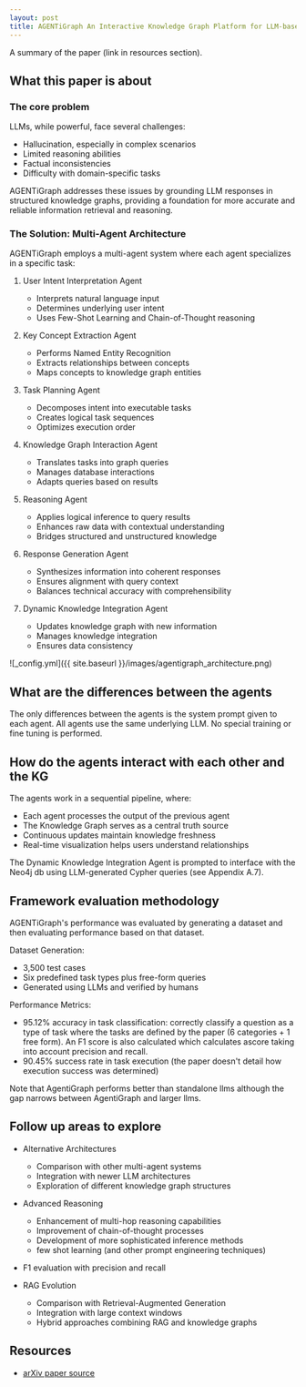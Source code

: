 ```yaml
---
layout: post
title: AGENTiGraph An Interactive Knowledge Graph Platform for LLM-based Chatbots utilizing Private Data
---
```


A summary of the paper (link in resources section).

## What this paper is about
### The core problem
LLMs, while powerful, face several challenges:
- Hallucination, especially in complex scenarios
- Limited reasoning abilities
- Factual inconsistencies
- Difficulty with domain-specific tasks

AGENTiGraph addresses these issues by grounding LLM responses in structured knowledge graphs, providing a foundation for more accurate and reliable information retrieval and reasoning.

### The Solution: Multi-Agent Architecture
AGENTiGraph employs a multi-agent system where each agent specializes in a specific task:

1. User Intent Interpretation Agent
    - Interprets natural language input
    - Determines underlying user intent
    - Uses Few-Shot Learning and Chain-of-Thought reasoning

2. Key Concept Extraction Agent
    - Performs Named Entity Recognition
    - Extracts relationships between concepts
    - Maps concepts to knowledge graph entities

3. Task Planning Agent
    - Decomposes intent into executable tasks
    - Creates logical task sequences
    - Optimizes execution order

4. Knowledge Graph Interaction Agent
    - Translates tasks into graph queries
    - Manages database interactions
    - Adapts queries based on results

5. Reasoning Agent
    - Applies logical inference to query results
    - Enhances raw data with contextual understanding
    - Bridges structured and unstructured knowledge

6. Response Generation Agent
    - Synthesizes information into coherent responses
    - Ensures alignment with query context
    - Balances technical accuracy with comprehensibility

7. Dynamic Knowledge Integration Agent
    - Updates knowledge graph with new information
    - Manages knowledge integration
    - Ensures data consistency

![_config.yml]({{ site.baseurl }}/images/agentigraph_architecture.png)

## What are the differences between the agents
The only differences between the agents is the system prompt given to each agent. 
All agents use the same underlying LLM. 
No special training or fine tuning is performed. 

## How do the agents interact with each other and the KG
The agents work in a sequential pipeline, where:
- Each agent processes the output of the previous agent
- The Knowledge Graph serves as a central truth source
- Continuous updates maintain knowledge freshness
- Real-time visualization helps users understand relationships

The Dynamic Knowledge Integration Agent is prompted to interface with the Neo4j db using LLM-generated Cypher queries (see Appendix A.7). 

## Framework evaluation methodology
AGENTiGraph's performance was evaluated by generating a dataset and then evaluating performance based on that dataset. 

Dataset Generation:
- 3,500 test cases
- Six predefined task types plus free-form queries
- Generated using LLMs and verified by humans

Performance Metrics:
- 95.12% accuracy in task classification: correctly classify a question as a type of task where the tasks are defined by the paper (6 categories + 1 free form). An F1 score is also calculated which calculates ascore taking into account precision and recall.
- 90.45% success rate in task execution (the paper doesn't detail how execution success was determined)

Note that AgentiGraph performs better than standalone llms although the gap narrows between AgentiGraph and larger llms. 

## Follow up areas to explore
- Alternative Architectures
    - Comparison with other multi-agent systems
    - Integration with newer LLM architectures
    - Exploration of different knowledge graph structures

- Advanced Reasoning
    - Enhancement of multi-hop reasoning capabilities
    - Improvement of chain-of-thought processes
    - Development of more sophisticated inference methods
    - few shot learning (and other prompt engineering techniques)

- F1 evaluation with precision and recall

- RAG Evolution
    - Comparison with Retrieval-Augmented Generation
    - Integration with large context windows
    - Hybrid approaches combining RAG and knowledge graphs

## Resources
- [arXiv paper source](https://arxiv.org/abs/2410.11531)
